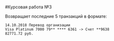 #Курсовая работа №3

Возвращает последние 5 транзакций в формате: 
```commandline
14.10.2018 Перевод организации
Visa Platinum 7000 79** **** 6361 -> Счет **9638
82771.72 руб.
```